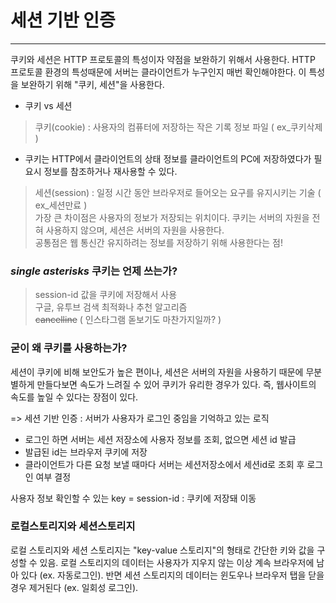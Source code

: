 
세션 기반 인증
=============

<hr/>

쿠키와 세션은 HTTP 프로토콜의 특성이자 약점을 보완하기 위해서 사용한다. 
HTTP 프로토콜 환경의 특성때문에 서버는 클라이언트가 누구인지 매번 확인해야한다.
이 특성을 보완하기 위해 "쿠키, 세션"을 사용한다.



- 쿠키 vs 세션

>쿠키(cookie) : 사용자의 컴퓨터에 저장하는 작은 기록 정보 파일 ( ex_쿠키삭제 )
+ 쿠키는 HTTP에서 클라이언트의 상태 정보를 클라이언트의 PC에 저장하였다가 필요시 정보를 참조하거나 재사용할 수 있다.
>세션(session) : 일정 시간 동안 브라우저로 들어오는 요구를 유지시키는 기술 ( ex_세션만료 )   
>가장 큰 차이점은 사용자의 정보가 저장되는 위치이다. 쿠키는 서버의 자원을 전혀 사용하지 않으며, 세션은 서버의 자원을 사용한다.     
>공통점은 웹 통신간 유지하려는 정보를 저장하기 위해 사용한다는 점!


### *single asterisks* 쿠키는 언제 쓰는가? 
>session-id 값을 쿠키에 저장해서 사용          
>구글, 유투브 검색 최적화나 추천 알고리즘            
>~~cancelline~~ ( 인스타그램 돋보기도 마찬가지일까? )

### 굳이 왜 쿠키를 사용하는가?
세션이 쿠키에 비해 보안도가 높은 편이나, 세션은 서버의 자원을 사용하기 때문에 무분별하게 만들다보면 속도가 느려질 수 있어 쿠키가 유리한 경우가 있다. 즉, 웹사이트의 속도를 높일 수 있다는 장점이 있다.


=> 세션 기반 인증 : 서버가 사용자가 로그인 중임을 기억하고 있는 로직
* 로그인 하면 서버는 세션 저장소에 사용자 정보를 조회, 없으면 세션 id 발급
* 발급된 id는 브라우저 쿠키에 저장
* 클라이언트가 다른 요청 보낼 때마다 서버는 세션저장소에서 세션id로 조회 후 로그인 여부 결정

사용자 정보 확인할 수 있는 key = session-id : 쿠키에 저장돼 이동


### 로컬스토리지와 세션스토리지
로컬 스토리지와 세션 스토리지는 "key-value 스토리지"의 형태로 간단한 키와 값을 구성할 수 있음.
로컬 스토리지의 데이터는 사용자가 지우지 않는 이상 계속 브라우저에 남아 있다 (ex. 자동로그인). 반면 세션 스토리지의 데이터는 윈도우나 브라우저 탭을 닫을 경우 제거된다 (ex. 일회성 로그인).
